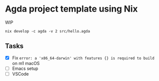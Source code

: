 # Agda project template using Nix

WIP

```
nix develop -c agda -v 2 src/hello.agda
```

## Tasks

- [x] Fix `error: a 'x86_64-darwin' with features {} is required to build` on m1 macOS
- [ ] Emacs setup 
- [ ] VSCode